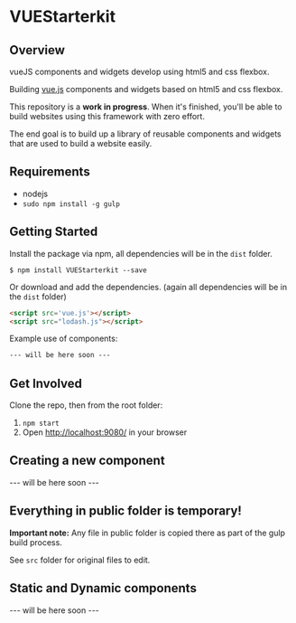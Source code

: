 # VUEStarterkit

## Overview
vueJS components and widgets develop using html5 and css flexbox.

Building [vue.js](https://vuejs.org/) components and widgets based on html5 and css flexbox.

This repository is a __work in progress__. When it's finished, you'll be able to build websites using this framework with zero effort.

The end goal is to build up a library of reusable components and widgets that are used to build a website easily.

## Requirements

* nodejs
* `sudo npm install -g gulp`

## Getting Started

Install the package via npm, all dependencies will be in the `dist` folder.

```shell
$ npm install VUEStarterkit --save
```

Or download and add the dependencies. (again all dependencies will be in the `dist` folder)

```html
<script src='vue.js'></script>
<script src="lodash.js"></script>
```

Example use of components:
```html
--- will be here soon ---
```

## Get Involved

Clone the repo, then from the root folder:

1. `npm start`
1. Open [http://localhost:9080/](http://localhost:9080/) in your browser

## Creating a new component
--- will be here soon ---


## Everything in public folder is temporary!

**Important note:** Any file in public folder is copied there as part of the gulp build process.

See `src` folder for original files to edit.

## Static and Dynamic components

--- will be here soon ---
